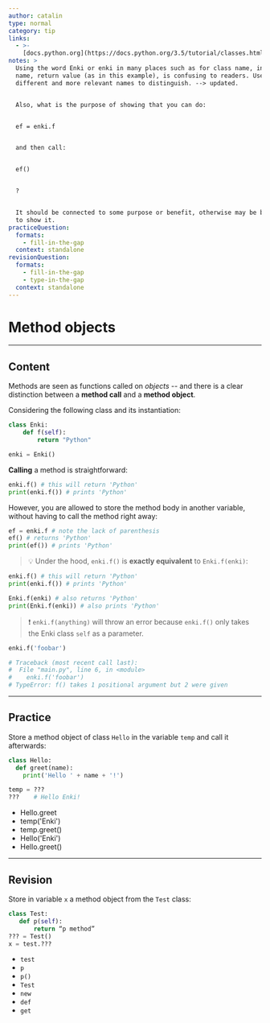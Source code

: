 ```yaml
---
author: catalin
type: normal
category: tip
links:
  - >-
    [docs.python.org](https://docs.python.org/3.5/tutorial/classes.html#method-objects){website}
notes: >
  Using the word Enki or enki in many places such as for class name, instance
  name, return value (as in this example), is confusing to readers. Use
  different and more relevant names to distinguish. --> updated.


  Also, what is the purpose of showing that you can do:


  ef = enki.f


  and then call:


  ef()


  ?


  It should be connected to some purpose or benefit, otherwise may be better not
  to show it.
practiceQuestion:
  formats:
    - fill-in-the-gap
  context: standalone
revisionQuestion:
  formats:
    - fill-in-the-gap
    - type-in-the-gap
  context: standalone
---
```


# Method objects


---

## Content

Methods are seen as functions called on *objects* -- and there is a clear distinction between a **method call** and a **method object**.

Considering the following class and its instantiation:

```python
class Enki:
    def f(self):
        return "Python"

enki = Enki()

```

**Calling** a method is straightforward:

```python
enki.f() # this will return 'Python'
print(enki.f()) # prints 'Python'
```

However, you are allowed to store the method body in another variable, without having to call the method right away:

```python
ef = enki.f # note the lack of parenthesis
ef() # returns 'Python'
print(ef()) # prints 'Python'
```

> 💡 Under the hood, `enki.f()` is **exactly equivalent** to `Enki.f(enki)`:

```python
enki.f() # this will return 'Python'
print(enki.f()) # prints 'Python'

Enki.f(enki) # also returns 'Python'
print(Enki.f(enki)) # also prints 'Python'
```

> ❗ `enki.f(anything)` will throw an error because `enki.f()` only takes the Enki class `self` as a parameter.

```python
enki.f('foobar')

# Traceback (most recent call last):
#  File "main.py", line 6, in <module>
#    enki.f('foobar')
# TypeError: f() takes 1 positional argument but 2 were given
```


---

## Practice

Store a method object of class `Hello` in the variable `temp` and call it afterwards:

```python
class Hello:
  def greet(name):
    print('Hello ' + name + '!')

temp = ???
???    # Hello Enki!
```

- Hello.greet
- temp('Enki')
- temp.greet()
- Hello('Enki')
- Hello.greet()


---

## Revision

Store in variable `x` a method object from the `Test` class:

```python
class Test:
   def p(self):
       return “p method”
??? = Test()
x = test.???
```

- `test`
- `p`
- `p()`
- `Test`
- `new`
- `def`
- `get`
 

